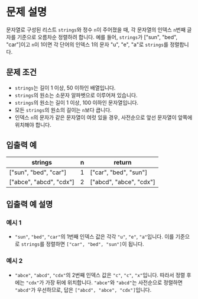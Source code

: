 # 문제 설명

문자열로 구성된 리스트 `strings`와 정수 `n`이 주어졌을 때, 각 문자열의 인덱스 `n`번째 글자를 기준으로 오름차순 정렬하려 합니다. 예를 들어, `strings`가 ["sun", "bed", "car"]이고 `n`이 1이면 각 단어의 인덱스 1의 문자 "u", "e", "a"로 `strings`를 정렬합니다.

## 문제 조건

- `strings`는 길이 1 이상, 50 이하인 배열입니다.
- `strings`의 원소는 소문자 알파벳으로 이루어져 있습니다.
- `strings`의 원소는 길이 1 이상, 100 이하인 문자열입니다.
- 모든 `strings`의 원소의 길이는 `n`보다 큽니다.
- 인덱스 `n`의 문자가 같은 문자열이 여럿 있을 경우, 사전순으로 앞선 문자열이 앞쪽에 위치해야 합니다.

## 입출력 예

| strings                 | n  | return                    |
|-------------------------|----|---------------------------|
| ["sun", "bed", "car"]    | 1  | ["car", "bed", "sun"]     |
| ["abce", "abcd", "cdx"]  | 2  | ["abcd", "abce", "cdx"]   |

## 입출력 예 설명

### 예시 1
- `"sun"`, `"bed"`, `"car"`의 1번째 인덱스 값은 각각 `"u"`, `"e"`, `"a"`입니다. 이를 기준으로 `strings`를 정렬하면 `["car", "bed", "sun"]`이 됩니다.

### 예시 2
- `"abce"`, `"abcd"`, `"cdx"`의 2번째 인덱스 값은 `"c"`, `"c"`, `"x"`입니다. 따라서 정렬 후에는 `"cdx"`가 가장 뒤에 위치합니다. `"abce"`와 `"abcd"`는 사전순으로 정렬하면 `"abcd"`가 우선하므로, 답은 `["abcd", "abce", "cdx"]`입니다.

